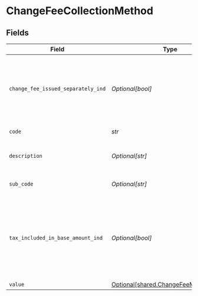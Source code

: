 # ChangeFeeCollectionMethod


## Fields

| Field                                                                                                                          | Type                                                                                                                           | Required                                                                                                                       | Description                                                                                                                    | Example                                                                                                                        |
| ------------------------------------------------------------------------------------------------------------------------------ | ------------------------------------------------------------------------------------------------------------------------------ | ------------------------------------------------------------------------------------------------------------------------------ | ------------------------------------------------------------------------------------------------------------------------------ | ------------------------------------------------------------------------------------------------------------------------------ |
| `change_fee_issued_separately_ind`                                                                                             | *Optional[bool]*                                                                                                               | :heavy_minus_sign:                                                                                                             | if true, the change fee will be issued as a separate transaction to the residual amount                                        | true                                                                                                                           |
| `code`                                                                                                                         | *str*                                                                                                                          | :heavy_check_mark:                                                                                                             | The code value                                                                                                                 | f2142                                                                                                                          |
| `description`                                                                                                                  | *Optional[str]*                                                                                                                | :heavy_minus_sign:                                                                                                             | The description value                                                                                                          | Change fee collection method                                                                                                   |
| `sub_code`                                                                                                                     | *Optional[str]*                                                                                                                | :heavy_minus_sign:                                                                                                             | The subcode value                                                                                                              | 631b                                                                                                                           |
| `tax_included_in_base_amount_ind`                                                                                              | *Optional[bool]*                                                                                                               | :heavy_minus_sign:                                                                                                             | If true, the tax  on the fee will be included in the base fee amount and sent as a single value to the supplier for fulfilment | true                                                                                                                           |
| `value`                                                                                                                        | [Optional[shared.ChangeFeeMethodEnum]](../../models/shared/changefeemethodenum.md)                                             | :heavy_minus_sign:                                                                                                             | N/A                                                                                                                            |                                                                                                                                |